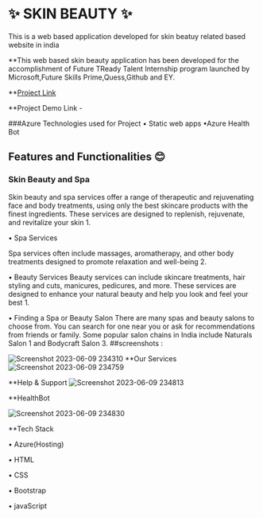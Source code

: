 #  ✨  SKIN BEAUTY ✨
This is a web based application developed for skin beatuy related based website in india

**This web based skin beauty application has been developed for the accomplishment of Future TReady Talent Internship program launched by Microsoft,Future Skills Prime,Quess,Github and EY.

**[Project Link](https://victorious-sea-00a1f8800.3.azurestaticapps.net)

**Project Demo Link -


###Azure Technologies used for Project
      • Static web apps
      •Azure Health Bot
      
## Features and Functionalities 😊

  ### Skin Beauty and Spa
  
Skin beauty and spa services offer a range of therapeutic and rejuvenating face and body treatments, using only the best skincare products with the finest ingredients. These services are designed to replenish, rejuvenate, and revitalize your skin 1.

  • Spa Services
  
Spa services often include massages, aromatherapy, and other body treatments designed to promote relaxation and well-being 2.

  • Beauty Services
Beauty services can include skincare treatments, hair styling and cuts, manicures, pedicures, and more. These services are designed to enhance your natural beauty and help you look and feel your best 1.

  • Finding a Spa or Beauty Salon
There are many spas and beauty salons to choose from. You can search for one near you or ask for recommendations from friends or family. Some popular salon chains in India include Naturals Salon 1 and Bodycraft Salon 3.
##screenshots : 


  ![Screenshot 2023-06-09 234310](https://github.com/SANDEEPNALLAVELLI/MFRTproject/assets/131253322/92054a15-a321-46f6-bbfb-ecea2fe97028)
**Our Services
![Screenshot 2023-06-09 234759](https://github.com/SANDEEPNALLAVELLI/MFRTproject/assets/131253322/4e6599f2-3047-4d85-af54-f0978ab80cda)

**Help & Support
![Screenshot 2023-06-09 234813](https://github.com/SANDEEPNALLAVELLI/MFRTproject/assets/131253322/f65c0cce-ab73-4655-9ad9-2d7b67bd595c)

**HealthBot


![Screenshot 2023-06-09 234830](https://github.com/SANDEEPNALLAVELLI/MFRTproject/assets/131253322/c3307e1b-95d9-4620-8209-90a2f78ba834)

**Tech Stack

  •  Azure(Hosting)
  
  •  HTML
  
  •  CSS
  
  •  Bootstrap
  
  •  javaScript
 
